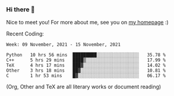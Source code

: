 ### Hi there 👋

Nice to meet you! For more about me, see you on [my homepage](https://jiayipan.me) :)


Recent Coding:
<!--START_SECTION:waka-->
```text
Week: 09 November, 2021 - 15 November, 2021

Python   10 hrs 56 mins  █████████░░░░░░░░░░░░░░░░   35.78 % 
C++      5 hrs 29 mins   ████▒░░░░░░░░░░░░░░░░░░░░   17.99 % 
TeX      4 hrs 17 mins   ███▓░░░░░░░░░░░░░░░░░░░░░   14.02 % 
Other    3 hrs 18 mins   ██▓░░░░░░░░░░░░░░░░░░░░░░   10.81 % 
C        1 hr 53 mins    █▓░░░░░░░░░░░░░░░░░░░░░░░   06.17 % 
```
<!--END_SECTION:waka-->
(Org, Other and TeX are all literary works or document reading)
